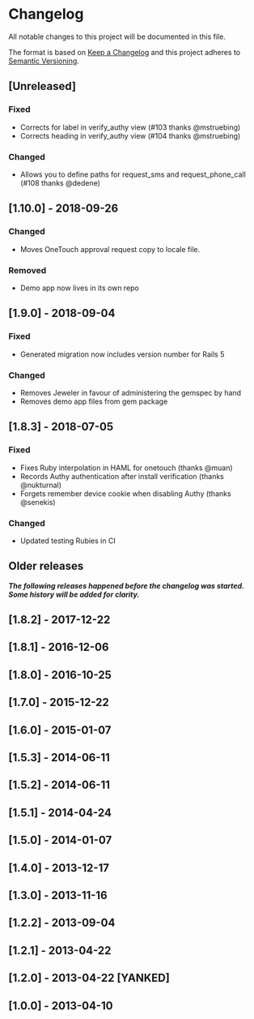 # Changelog

All notable changes to this project will be documented in this file.

The format is based on [Keep a Changelog](http://keepachangelog.com/en/1.0.0/)
and this project adheres to [Semantic Versioning](http://semver.org/spec/v2.0.0.html).

## [Unreleased]

### Fixed

- Corrects for label in verify_authy view (#103 thanks @mstruebing)
- Corrects heading in verify_authy view (#104 thanks @mstruebing)

### Changed

- Allows you to define paths for request_sms and request_phone_call (#108 thanks @dedene)

## [1.10.0] - 2018-09-26

### Changed

- Moves OneTouch approval request copy to locale file.

### Removed

- Demo app now lives in its own repo

## [1.9.0] - 2018-09-04

### Fixed

- Generated migration now includes version number for Rails 5

### Changed

- Removes Jeweler in favour of administering the gemspec by hand
- Removes demo app files from gem package

## [1.8.3] - 2018-07-05

### Fixed

- Fixes Ruby interpolation in HAML for onetouch (thanks @muan)
- Records Authy authentication after install verification (thanks @nukturnal)
- Forgets remember device cookie when disabling Authy (thanks @senekis)

### Changed

- Updated testing Rubies in CI

## Older releases

**_The following releases happened before the changelog was started. Some history will be added for clarity._**

## [1.8.2] - 2017-12-22

## [1.8.1] - 2016-12-06

## [1.8.0] - 2016-10-25

## [1.7.0] - 2015-12-22

## [1.6.0] - 2015-01-07

## [1.5.3] - 2014-06-11

## [1.5.2] - 2014-06-11

## [1.5.1] - 2014-04-24

## [1.5.0] - 2014-01-07

## [1.4.0] - 2013-12-17

## [1.3.0] - 2013-11-16

## [1.2.2] - 2013-09-04

## [1.2.1] - 2013-04-22

## [1.2.0] - 2013-04-22 [YANKED]

## [1.0.0] - 2013-04-10
